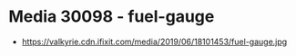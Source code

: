 # Media 30098 - fuel-gauge

- https://valkyrie.cdn.ifixit.com/media/2019/06/18101453/fuel-gauge.jpg
